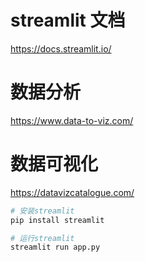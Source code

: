 
# streamlit 文档
https://docs.streamlit.io/

# 数据分析
https://www.data-to-viz.com/

# 数据可视化
https://datavizcatalogue.com/

```bash
# 安装streamlit
pip install streamlit

# 运行streamlit
streamlit run app.py
```